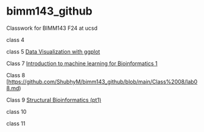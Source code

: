 # bimm143_github
Classwork for BIMM143 F24 at ucsd

class 4 []()

class 5 [Data Visualization with ggplot]( )

Class 7 [Introduction to machine learning for Bioinformatics 1](https://github.com/ShubhyM/bimm143_github/blob/main/Class%2007/Class-07.pdf)

Class 8 [https://github.com/ShubhyM/bimm143_github/blob/main/Class%2008/lab08.md)

Class 9 [Structural Bioinformatics (pt1)](https://github.com/ShubhyM/bimm143_github/blob/main/Class%2009/Class-09-.pdf)

class 10 []()

class 11 []()

